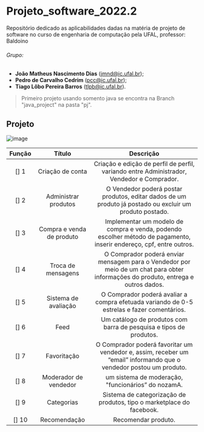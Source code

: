 # Projeto_software_2022.2
Repositório dedicado as aplicabilidades dadas na matéria de projeto de software no curso de engenharia de computação pela UFAL, professor: Baldoino 

###### Grupo:
- **João Matheus Nascimento Dias** (jmnd@ic.ufal.br);
- **Pedro de Carvalho Cedrim**     (pcc@ic.ufal.br);
- **Tiago Lôbo Pereira Barros**    (tlpb@ic.ufal.br).

>Primeiro projeto usando somento java se encontra na Branch "java_project" na pasta "pj".

## Projeto

![image](https://user-images.githubusercontent.com/70983676/216218817-bba65b99-6f6e-4ab9-9e24-1f92d57f072b.png)

|Função|        Título             |                                     Descrição                                                                                    |
|:----:|        :----:             |                                      :------:                                                                                    |
| [] 1 | Criação de conta          | Criação e edição de perfil de perfil, variando entre Administrador, Vendedor e Comprador.                                        |
| [] 2 | Administrar produtos      | O Vendedor poderá postar produtos, editar dados de um produto já postado ou excluir um produto postado.                          |
| [] 3 | Compra e venda de produto | Implementar um modelo de compra e venda, podendo escolher método de pagamento, inserir endereço, cpf, entre outros.              |
| [] 4 | Troca de mensagens        | O Comprador poderá enviar mensagem para o Vendedor por meio de um chat para obter informações do produto, entrega e outros dados.|
| [] 5 | Sistema de avaliação      | O Comprador poderá avaliar a compra efetuada  variando de 0-5 estrelas e fazer comentários.                                      |
| [] 6 | Feed                      | Um catálogo de produtos com barra de pesquisa e tipos de produtos.                                                               |
| [] 7 | Favoritação               | O Comprador poderá favoritar um vendedor e, assim, receber um “email” informando que o vendedor postou um produto.               |
| [] 8 | Moderador de vendedor     | um sistema de moderação, "funcionários” do nozamA.                                                                               |
| [] 9 | Categorias                | Sistema de categorização de produtos, tipo o marketplace do facebook.                                                            |
| [] 10 | Recomendação             | Recomendar produto.                                                                                                              |

